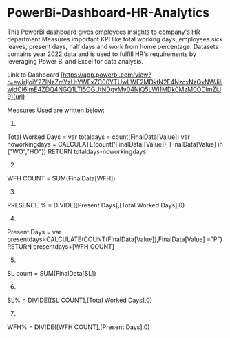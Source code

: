 # PowerBi-Dashboard-HR-Analytics
This PowerBi dashboard gives employees insights to company's HR department.Measures important KPI like total working days, employees sick leaves, present days,
half days and work from home percentage. Datasets contains year 2022 data and is used to fulfill HR's requirements by leveraging Power Bi and Excel for data analysis.

Link to Dashboard
[https://app.powerbi.com/view?r=eyJrIjoiY2ZlNzZmYzUtYWExZC00YTUwLWE2MDktN2E4NzcxNzQxNWJiIiwidCI6ImE4ZDQ4NGQ1LTI5OGUtNDgyMy04NjQ5LWI1MDk0MzM0ODlmZiJ9](url)




Measures Used are written below:

1.
Total Worked Days = 
 var totaldays = count(FinalData[Value])
 var noworkingdays = CALCULATE(count('FinalData'[Value]), FinalData[Value] in {"WO","HO"})
 RETURN
 totaldays-noworkingdays

2.
WFH COUNT = SUM(FinalData[WFH])

3.
PRESENCE % = DIVIDE([Present Days],[Total Worked Days],0)

4.
Present Days = 
var presentdays=CALCULATE(COUNT(FinalData[Value]),FinalData[Value] ="P")
RETURN 
presentdays+[WFH COUNT]

5.
SL count = SUM(FinalData[SL])

6.
SL% = DIVIDE([SL COUNT],[Total Worked Days],0)

7.
WFH% = DIVIDE([WFH COUNT],[Present Days],0)

